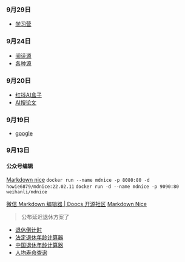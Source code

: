 ### 9月29日
- [学习营](https://vastmodel.com/word/4)
### 9月24日
 - [阅读源](https://link3.cc/yckceo)
 - [各种源](https://source.zgqinc.gq/)

### 9月20日
- [红抖AI盒子](https://hd-box.lingandata.com/)
- [AI搜论文](https://www.aminer.cn/)
### 9月19日
- [google](https://g.ckvak.asia/)

### 9月13日
  #### 公众号编辑 
[Markdown nice](https://weekly.howie6879.com/2022/02-15~02-20.%E8%80%81%E8%83%A1%E7%9A%84%E5%91%A8%E5%88%8A%EF%BC%88%E7%AC%AC027%E6%9C%9F%EF%BC%89.html?h=mdnice#markdown-nice) 
`docker run --name mdnice -p 8080:80 -d howie6879/mdnice:22.02.11` 
`docker run -d --name mdnice -p 9090:80 weihanli/mdnice`

 [微信 Markdown 编辑器 | Doocs 开源社区](https://doocs.github.io/md/)
[Markdown Nice](https://www.yeyulingfeng.com/tools/wechat-mdeditor/)

> 公布延迟退休方案了
- [退休倒计时](https://daojishi.fun/)
- [法定退休年龄计算器](https://si.12333.gov.cn/304647.jhtml?menuguide=1)
- [中国退休年龄计算器](https://retirement-age-calculator.pages.dev/calc)
- [人均寿命查询](https://data.stats.gov.cn/easyquery.htm?cn=E0103)